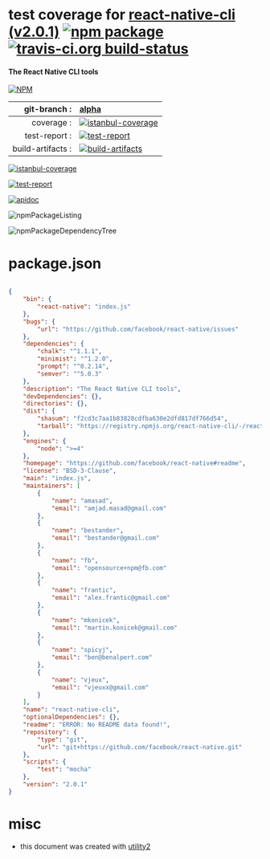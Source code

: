 # test coverage for  [react-native-cli (v2.0.1)](https://github.com/facebook/react-native#readme)  [![npm package](https://img.shields.io/npm/v/npmtest-react-native-cli.svg?style=flat-square)](https://www.npmjs.org/package/npmtest-react-native-cli) [![travis-ci.org build-status](https://api.travis-ci.org/npmtest/node-npmtest-react-native-cli.svg)](https://travis-ci.org/npmtest/node-npmtest-react-native-cli)
#### The React Native CLI tools

[![NPM](https://nodei.co/npm/react-native-cli.png?downloads=true)](https://www.npmjs.com/package/react-native-cli)

| git-branch : | [alpha](https://github.com/npmtest/node-npmtest-react-native-cli/tree/alpha)|
|--:|:--|
| coverage : | [![istanbul-coverage](https://npmtest.github.io/node-npmtest-react-native-cli/build/coverage.badge.svg)](https://npmtest.github.io/node-npmtest-react-native-cli/build/coverage.html/index.html)|
| test-report : | [![test-report](https://npmtest.github.io/node-npmtest-react-native-cli/build/test-report.badge.svg)](https://npmtest.github.io/node-npmtest-react-native-cli/build/test-report.html)|
| build-artifacts : | [![build-artifacts](https://npmtest.github.io/node-npmtest-react-native-cli/glyphicons_144_folder_open.png)](https://github.com/npmtest/node-npmtest-react-native-cli/tree/gh-pages/build)|

[![istanbul-coverage](https://npmtest.github.io/node-npmtest-react-native-cli/build/screenCapture.buildCustomOrg.browser.coverage.html.png)](https://npmtest.github.io/node-npmtest-react-native-cli/build/coverage.html/index.html)

[![test-report](https://npmtest.github.io/node-npmtest-react-native-cli/build/screenCapture.buildCustomOrg.browser.%252Fhome%252Ftravis%252Fbuild%252Fnpmtest%252Fnode-npmtest-react-native-cli%252Ftmp%252Fbuild%252Ftest-report.html.png)](https://npmtest.github.io/node-npmtest-react-native-cli/build/test-report.html)

[![apidoc](https://npmdoc.github.io/node-npmdoc-react-native-cli/build/screenCapture.buildApidoc.browser.%252Fhome%252Ftravis%252Fbuild%252Fnpmdoc%252Fnode-npmdoc-react-native-cli%252Ftmp%252Fbuild%252Fapidoc.html.png)](https://npmdoc.github.io/node-npmdoc-react-native-cli/build/apidoc.html)

![npmPackageListing](https://npmtest.github.io/node-npmtest-react-native-cli/build/screenCapture.npmPackageListing.svg)

![npmPackageDependencyTree](https://npmtest.github.io/node-npmtest-react-native-cli/build/screenCapture.npmPackageDependencyTree.svg)



# package.json

```json

{
    "bin": {
        "react-native": "index.js"
    },
    "bugs": {
        "url": "https://github.com/facebook/react-native/issues"
    },
    "dependencies": {
        "chalk": "^1.1.1",
        "minimist": "^1.2.0",
        "prompt": "^0.2.14",
        "semver": "^5.0.3"
    },
    "description": "The React Native CLI tools",
    "devDependencies": {},
    "directories": {},
    "dist": {
        "shasum": "f2cd3c7aa1b83828cdfba630e2dfd817df766d54",
        "tarball": "https://registry.npmjs.org/react-native-cli/-/react-native-cli-2.0.1.tgz"
    },
    "engines": {
        "node": ">=4"
    },
    "homepage": "https://github.com/facebook/react-native#readme",
    "license": "BSD-3-Clause",
    "main": "index.js",
    "maintainers": [
        {
            "name": "amasad",
            "email": "amjad.masad@gmail.com"
        },
        {
            "name": "bestander",
            "email": "bestander@gmail.com"
        },
        {
            "name": "fb",
            "email": "opensource+npm@fb.com"
        },
        {
            "name": "frantic",
            "email": "alex.frantic@gmail.com"
        },
        {
            "name": "mkonicek",
            "email": "martin.konicek@gmail.com"
        },
        {
            "name": "spicyj",
            "email": "ben@benalpert.com"
        },
        {
            "name": "vjeux",
            "email": "vjeuxx@gmail.com"
        }
    ],
    "name": "react-native-cli",
    "optionalDependencies": {},
    "readme": "ERROR: No README data found!",
    "repository": {
        "type": "git",
        "url": "git+https://github.com/facebook/react-native.git"
    },
    "scripts": {
        "test": "mocha"
    },
    "version": "2.0.1"
}
```



# misc
- this document was created with [utility2](https://github.com/kaizhu256/node-utility2)
